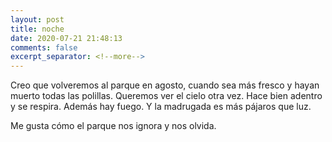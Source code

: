 ```yaml
---
layout: post
title: noche
date: 2020-07-21 21:48:13
comments: false
excerpt_separator: <!--more-->
---
```


Creo que volveremos al parque en agosto, cuando sea más fresco y hayan muerto todas las polillas. Queremos ver el cielo otra vez. Hace bien adentro y se respira. Además hay fuego. Y la madrugada es más pájaros que luz. 

Me gusta cómo el parque nos ignora y nos olvida. 
